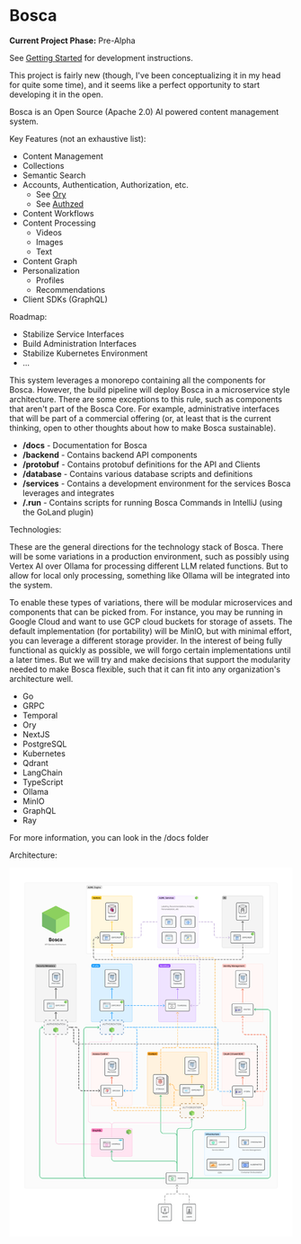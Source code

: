 Bosca
===

**Current Project Phase:** Pre-Alpha

See [Getting Started](docs/getting-started.md) for development instructions.

This project is fairly new (though, I've been conceptualizing it in  my head for quite some time), and it seems like a 
perfect opportunity to start developing it in the open.

Bosca is an Open Source (Apache 2.0) AI powered content management system.

Key Features (not an exhaustive list):

* Content Management
* Collections
* Semantic Search
* Accounts, Authentication, Authorization, etc.
    * See [Ory](https://www.ory.sh/)
    * See [Authzed](https://www.authzed.com/)
* Content Workflows
* Content Processing
    * Videos
    * Images
    * Text
* Content Graph
* Personalization
    * Profiles
    * Recommendations
* Client SDKs (GraphQL)

Roadmap:

* Stabilize Service Interfaces
* Build Administration Interfaces
* Stabilize Kubernetes Environment
* ...

This system leverages a monorepo containing all the components for Bosca. However, the build pipeline will deploy 
Bosca in a microservice style architecture.  There are some exceptions to this rule, such as components that aren't part
of the Bosca Core.  For example, administrative interfaces that will be part of a commercial offering (or, at least that
is the current thinking, open to other thoughts about how to make Bosca sustainable).

* **/docs** - Documentation for Bosca
* **/backend** - Contains backend API components
* **/protobuf** - Contains protobuf definitions for the API and Clients
* **/database** - Contains various database scripts and definitions
* **/services** - Contains a development environment for the services Bosca leverages and integrates
* **/.run** - Contains scripts for running Bosca Commands in IntelliJ (using the GoLand plugin)

Technologies:

These are the general directions for the technology stack of Bosca. There will be some variations in a production
environment, such as possibly using Vertex AI over Ollama for processing different LLM related functions. But to allow
for local only processing, something like Ollama will be integrated into the system.

To enable these types of variations, there will be modular microservices and components that can be picked from. For
instance, you may be running in Google Cloud and want to use GCP cloud buckets for storage of assets. The default
implementation (for portability) will be MinIO, but with minimal effort, you can leverage a different storage provider.
In the interest of being fully functional as quickly as possible, we will forgo certain implementations until a later
times. But we will try and make decisions that support the modularity needed to make Bosca flexible, such that it can
fit into any organization's architecture well.

* Go
* GRPC
* Temporal
* Ory
* NextJS
* PostgreSQL
* Kubernetes
* Qdrant
* LangChain
* TypeScript
* Ollama
* MinIO
* GraphQL
* Ray

For more information, you can look in the /docs folder

Architecture:

<img src="docs/images/Bosca%20Infrastructure.png"  alt=""/>